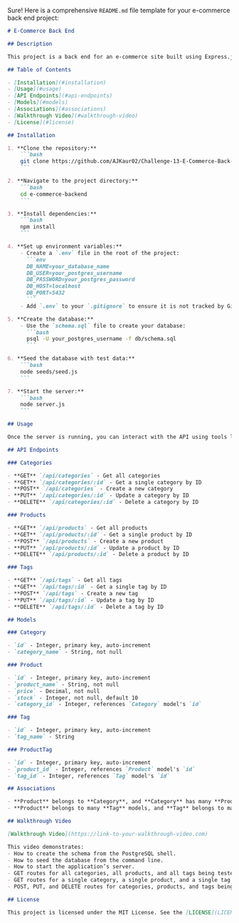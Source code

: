Sure! Here is a comprehensive `README.md` file template for your e-commerce back end project:

```markdown
# E-Commerce Back End

## Description

This project is a back end for an e-commerce site built using Express.js, Sequelize, and PostgreSQL. The API provides functionality to manage products, categories, and tags, allowing users to perform CRUD operations.

## Table of Contents

- [Installation](#installation)
- [Usage](#usage)
- [API Endpoints](#api-endpoints)
- [Models](#models)
- [Associations](#associations)
- [Walkthrough Video](#walkthrough-video)
- [License](#license)

## Installation

1. **Clone the repository:**
    ```bash
    git clone https://github.com/AJKaur02/Challenge-13-E-Commerce-Back-End
    ```

2. **Navigate to the project directory:**
    ```bash
    cd e-commerce-backend
    ```

3. **Install dependencies:**
    ```bash
    npm install
    ```

4. **Set up environment variables:**
    - Create a `.env` file in the root of the project:
      ```env
      DB_NAME=your_database_name
      DB_USER=your_postgres_username
      DB_PASSWORD=your_postgres_password
      DB_HOST=localhost
      DB_PORT=5432
      ```
    - Add `.env` to your `.gitignore` to ensure it is not tracked by Git.

5. **Create the database:**
    - Use the `schema.sql` file to create your database:
      ```bash
      psql -U your_postgres_username -f db/schema.sql
      ```

6. **Seed the database with test data:**
    ```bash
    node seeds/seed.js
    ```

7. **Start the server:**
    ```bash
    node server.js
    ```

## Usage

Once the server is running, you can interact with the API using tools like Insomnia or Postman. The API provides routes to create, read, update, and delete categories, products, and tags.

## API Endpoints

### Categories

- **GET** `/api/categories` - Get all categories
- **GET** `/api/categories/:id` - Get a single category by ID
- **POST** `/api/categories` - Create a new category
- **PUT** `/api/categories/:id` - Update a category by ID
- **DELETE** `/api/categories/:id` - Delete a category by ID

### Products

- **GET** `/api/products` - Get all products
- **GET** `/api/products/:id` - Get a single product by ID
- **POST** `/api/products` - Create a new product
- **PUT** `/api/products/:id` - Update a product by ID
- **DELETE** `/api/products/:id` - Delete a product by ID

### Tags

- **GET** `/api/tags` - Get all tags
- **GET** `/api/tags/:id` - Get a single tag by ID
- **POST** `/api/tags` - Create a new tag
- **PUT** `/api/tags/:id` - Update a tag by ID
- **DELETE** `/api/tags/:id` - Delete a tag by ID

## Models

### Category

- `id` - Integer, primary key, auto-increment
- `category_name` - String, not null

### Product

- `id` - Integer, primary key, auto-increment
- `product_name` - String, not null
- `price` - Decimal, not null
- `stock` - Integer, not null, default 10
- `category_id` - Integer, references `Category` model's `id`

### Tag

- `id` - Integer, primary key, auto-increment
- `tag_name` - String

### ProductTag

- `id` - Integer, primary key, auto-increment
- `product_id` - Integer, references `Product` model's `id`
- `tag_id` - Integer, references `Tag` model's `id`

## Associations

- **Product** belongs to **Category**, and **Category** has many **Product** models.
- **Product** belongs to many **Tag** models, and **Tag** belongs to many **Product** models through the **ProductTag** model.

## Walkthrough Video

[Walkthrough Video](https://link-to-your-walkthrough-video.com)

This video demonstrates:
- How to create the schema from the PostgreSQL shell.
- How to seed the database from the command line.
- How to start the application’s server.
- GET routes for all categories, all products, and all tags being tested in Insomnia.
- GET routes for a single category, a single product, and a single tag being tested in Insomnia.
- POST, PUT, and DELETE routes for categories, products, and tags being tested in Insomnia.

## License

This project is licensed under the MIT License. See the [LICENSE](LICENSE) file for details.
```